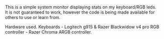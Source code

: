 This is a simple system monitor displaying stats on my keyboard/RGB leds.
It is not guaranteed to work, however the code is being made available for others to use or learn from.

Hardware used.
Keyboards - Logitech g915 & Razer Blackwidow v4 pro
RGB controller - Razer Chroma ARGB controller.